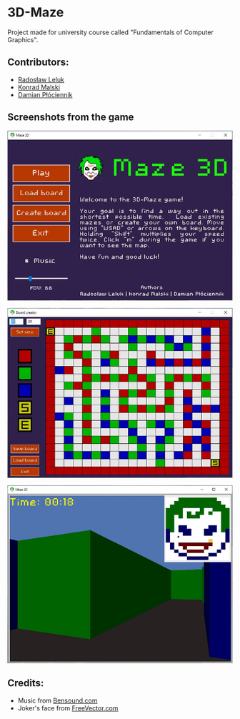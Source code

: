 # 3D-Maze
Project made for university course called "Fundamentals of Computer Graphics".

## Contributors:
- [Radosław Leluk](https://github.com/rleluk)
- [Konrad Malski](https://github.com/kmalski)
- [Damian Płóciennik](https://github.com/Vectrom)

## Screenshots from the game

![Menu](Doc/Screenshots/menu.jpg)

![Board](Doc/Screenshots/board.jpg)

![Game](Doc/Screenshots/joker.jpg)

## Credits:
- Music from  [Bensound.com](https://www.bensound.com)
- Joker's face from [FreeVector.com](https://www.freevector.com/free-joker-vector-20260#)
